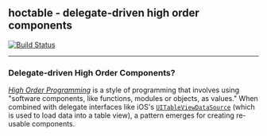 ## hoctable - delegate-driven high order components

[![Build Status](https://travis-ci.org/dadleyy/hoctable.svg?branch=master)](https://travis-ci.org/dadleyy/hoctable)

----

### Delegate-driven High Order Components?

*[High Order Programming](https://en.wikipedia.org/wiki/Higher-order_programming)* is a style of programming that involves using "software components, like functions, modules or objects, as values." When combined with delegate interfaces like iOS's [`UITableViewDataSource`](https://developer.apple.com/reference/uikit/uitableviewdatasource) (which is used to load data into a table view), a pattern emerges for creating re-usable components.
